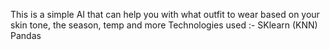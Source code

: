 This is a simple AI that can help you with what outfit to wear based on your skin tone, the season, temp and more
Technologies used :-
SKlearn (KNN)
Pandas
